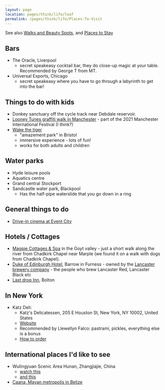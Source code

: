```yaml
---
layout: page
location: pages/think/life/leaf
permalink: /pages/think/life/Places-To-Visit
---
```


See also [Walks and Beauty Spots](/pages/think/life/Walks-And-Beauty-Spots), and [Places to Stay](/pages/think/life/Places-To-Stay)

## Bars

- The Oracle, Liverpool
    - secret speakeasy cocktail bar, they do close-up magic at your table. Recommended by George T from MT.
- Universal Exports, Chicago
    - secret speakeasy where you have to go through a labyrinth to get into the bar!

## Things to do with kids

- Donkey sanctuary off the cycle track near Debdale reservoir.
- [Looney Tunes graffiti walk in Manchester](https://www.warnerbros.co.uk/news/articles/2021/06/09/looney-tunes-unleashed-manchester) - part of the 2021 Manchester International Festival (I think?)
- [Wake the tiger](https://www.wakethetiger.com/) 
    - "amazement park" in Bristol
    - immersive experience - lots of fun!
    - works for both adults and children

## Water parks

- Hyde leisure pools
- Aquatics centre 
- Grand central Stockport 
- Sandcastle water park, Blackpool
    - Has the half-pipe waterslide that you go down in a ring

## General things to do

- [Drive-in cinema at Event City](https://parknpartymcr.co.uk/drive-in-cinema-manchester/)

## Hotels / Cottages

- [Magpie Cottages & Spa](https://www.magpiecottages.co.uk/) in the Goyt valley - just a short walk along the river from Chadkirk Chapel near Marple (we found it on a walk with dogs from Chadkirk Chapel).
- [Duke of Edinburgh Hotel](https://www.dukeofedinburghhotel.co.uk/), Barrow in Furness - owned by the [Lancaster brewery company](https://www.lancasterbrewery.co.uk/beer-and-cider) - the people who brew Lancaster Red, Lancaster Black etc
- [Last drop Inn](https://www.lastdropvillage.co.uk/bedrooms-suites), Bolton

## In New York

- Katz Deli: 
    - Katz's Delicatessen, 205 E Houston St, New York, NY 10002, United States
    - [Website](https://katzsdelicatessen.com/)
    - Recommended by Llewellyn Falco: pastrami, pickles, everything else is a bonus
    - [How to order](https://mattweinberg.net/ordering-at-katzs-deli.html)

## International places I'd like to see

- Wulingyuan Scenic Area Hunan, Zhangjiajie, China 
  - [watch this](https://youtu.be/TAyOJ_deBVI)
  - [and this](https://youtu.be/GnqvJ18TchM)
- [Caana, Mayan metropolis in Belize](https://uh.edu/news-events/stories/2025/july/07102025-caracol-chase-discovery-maya-ruler.php)